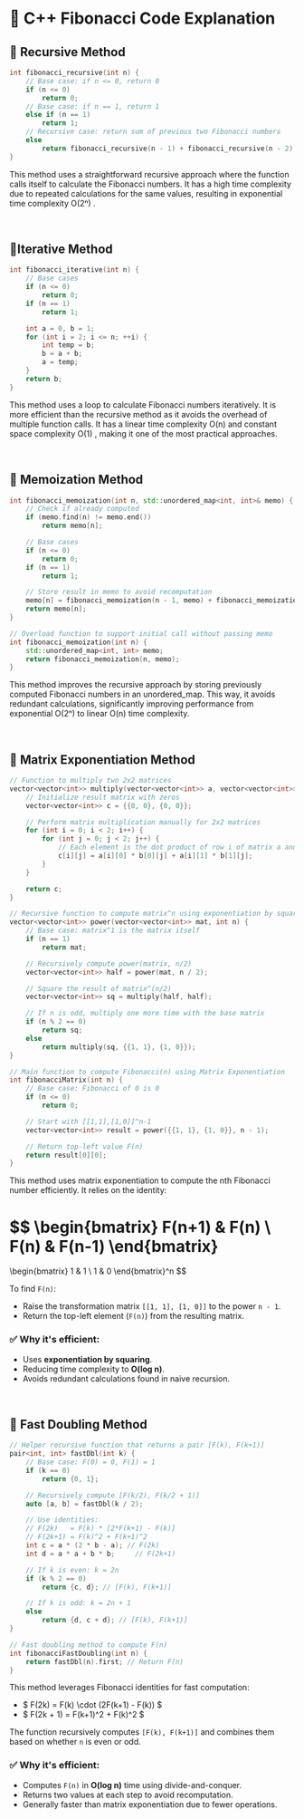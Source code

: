 # 🧠 C++ Fibonacci Code Explanation

## 📌 Recursive Method

```cpp
int fibonacci_recursive(int n) {
    // Base case: if n <= 0, return 0
    if (n <= 0)
        return 0;
    // Base case: if n == 1, return 1
    else if (n == 1)
        return 1;
    // Recursive case: return sum of previous two Fibonacci numbers
    else
        return fibonacci_recursive(n - 1) + fibonacci_recursive(n - 2);
}
```
This method uses a straightforward recursive approach where the function calls itself to calculate the Fibonacci numbers. It has a high time complexity due to repeated calculations for the same values, resulting in exponential time complexity O(2ⁿ) .

<br />

##  📌Iterative Method
```cpp
int fibonacci_iterative(int n) {
    // Base cases
    if (n <= 0)
        return 0;
    if (n == 1)
        return 1;

    int a = 0, b = 1;
    for (int i = 2; i <= n; ++i) {
        int temp = b;
        b = a + b;
        a = temp;
    }
    return b;
}
```
This method uses a loop to calculate Fibonacci numbers iteratively. It is more efficient than the recursive method as it avoids the overhead of multiple function calls. It has a linear time complexity O(n) and constant space complexity O(1) , making it one of the most practical approaches.

<br />

## 📌 Memoization Method
```cpp
int fibonacci_memoization(int n, std::unordered_map<int, int>& memo) {
    // Check if already computed
    if (memo.find(n) != memo.end())
        return memo[n];

    // Base cases
    if (n <= 0)
        return 0;
    if (n == 1)
        return 1;

    // Store result in memo to avoid recomputation
    memo[n] = fibonacci_memoization(n - 1, memo) + fibonacci_memoization(n - 2, memo);
    return memo[n];
}

// Overload function to support initial call without passing memo
int fibonacci_memoization(int n) {
    std::unordered_map<int, int> memo;
    return fibonacci_memoization(n, memo);
}
```
This method improves the recursive approach by storing previously computed Fibonacci numbers in an unordered_map. This way, it avoids redundant calculations, significantly improving performance from exponential O(2ⁿ) to linear O(n) time complexity.

<br/>

 ## 📌 Matrix Exponentiation Method

```cpp
// Function to multiply two 2x2 matrices
vector<vector<int>> multiply(vector<vector<int>> a, vector<vector<int>> b) {
    // Initialize result matrix with zeros
    vector<vector<int>> c = {{0, 0}, {0, 0}};

    // Perform matrix multiplication manually for 2x2 matrices
    for (int i = 0; i < 2; i++) {
        for (int j = 0; j < 2; j++) {
            // Each element is the dot product of row i of matrix a and column j of matrix b
            c[i][j] = a[i][0] * b[0][j] + a[i][1] * b[1][j];
        }
    }

    return c;
}

// Recursive function to compute matrix^n using exponentiation by squaring
vector<vector<int>> power(vector<vector<int>> mat, int n) {
    // Base case: matrix^1 is the matrix itself
    if (n == 1)
        return mat;

    // Recursively compute power(matrix, n/2)
    vector<vector<int>> half = power(mat, n / 2);

    // Square the result of matrix^(n/2)
    vector<vector<int>> sq = multiply(half, half);

    // If n is odd, multiply one more time with the base matrix
    if (n % 2 == 0)
        return sq;
    else
        return multiply(sq, {{1, 1}, {1, 0}});
}

// Main function to compute Fibonacci(n) using Matrix Exponentiation
int fibonacciMatrix(int n) {
    // Base case: Fibonacci of 0 is 0
    if (n <= 0)
        return 0;

    // Start with [[1,1],[1,0]]^n-1
    vector<vector<int>> result = power({{1, 1}, {1, 0}}, n - 1);

    // Return top-left value F(n)
    return result[0][0];
}
```
This method uses matrix exponentiation to compute the nth Fibonacci number efficiently. It relies on the identity:

$$
\begin{bmatrix}
F(n+1) & F(n) \\
F(n) & F(n-1)
\end{bmatrix}
=
\begin{bmatrix}
1 & 1 \\
1 & 0
\end{bmatrix}^n
$$

To find `F(n)`:
- Raise the transformation matrix `[[1, 1], [1, 0]]` to the power `n - 1`.
- Return the top-left element (`F(n)`) from the resulting matrix.

### ✅ Why it's efficient:
- Uses **exponentiation by squaring**.
- Reducing time complexity to **O(log n)**.
- Avoids redundant calculations found in naive recursion.

<br/>

## 📌 Fast Doubling Method
```cpp
// Helper recursive function that returns a pair [F(k), F(k+1)]
pair<int, int> fastDbl(int k) {
    // Base case: F(0) = 0, F(1) = 1
    if (k == 0)
        return {0, 1};

    // Recursively compute [F(k/2), F(k/2 + 1)]
    auto [a, b] = fastDbl(k / 2);

    // Use identities:
    // F(2k)   = F(k) * [2*F(k+1) - F(k)]
    // F(2k+1) = F(k)^2 + F(k+1)^2
    int c = a * (2 * b - a); // F(2k)
    int d = a * a + b * b;     // F(2k+1)

    // If k is even: k = 2n
    if (k % 2 == 0)
        return {c, d}; // [F(k), F(k+1)]

    // If k is odd: k = 2n + 1
    else
        return {d, c + d}; // [F(k), F(k+1)]
}

// Fast doubling method to compute F(n)
int fibonacciFastDoubling(int n) {
    return fastDbl(n).first; // Return F(n)
}
```
This method leverages Fibonacci identities for fast computation:

- $ F(2k) = F(k) \cdot (2F(k+1) - F(k)) $
- $ F(2k + 1) = F(k+1)^2 + F(k)^2 $

The function recursively computes `[F(k), F(k+1)]` and combines them based on whether `n` is even or odd.

### ✅ Why it's efficient:
- Computes `F(n)` in **O(log n)** time using divide-and-conquer.
- Returns two values at each step to avoid recomputation.
- Generally faster than matrix exponentiation due to fewer operations.

